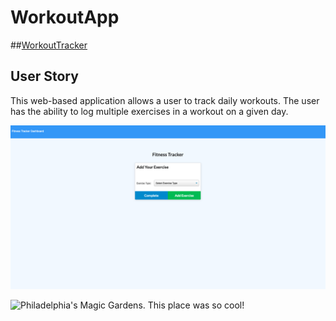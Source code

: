 # WorkoutApp
##[WorkoutTracker](https://slam427.github.io/WorkoutApp/)


## User Story
This web-based application allows a user to track daily workouts. The user has the ability to log multiple exercises in a workout on a given day. 

![Workout Tracker](/public/main.png "Link to app")



![Philadelphia's Magic Gardens. This place was so cool!](/assets/images/philly-magic-gardens.jpg "Philadelphia's Magic Gardens")
